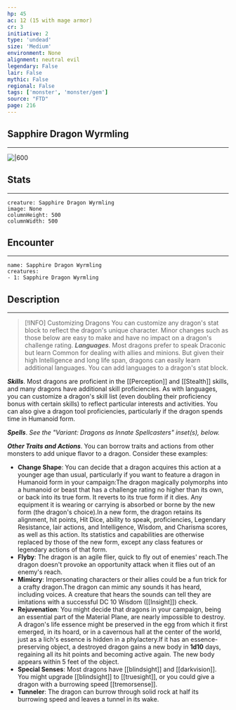 ```yaml
---
hp: 45
ac: 12 (15 with mage armor)
cr: 3
initiative: 2
type: 'undead'    
size: 'Medium'
environment: None
alignment: neutral evil
legendary: False
lair: False
mythic: False
regional: False
tags: ['monster', 'monster/gem']
source: "FTD"
page: 216
---
```


## Sapphire Dragon Wyrmling
---

![|600](D:/Program%20Files/5e.tools/img/bestiary/FTD/Sapphire%20Dragon%20Wyrmling.webp)

## Stats
---

```statblock
creature: Sapphire Dragon Wyrmling
image: None
columnHeight: 500
columnWidth: 500
```

## Encounter
---

```encounter-table
name: Sapphire Dragon Wyrmling
creatures:
- 1: Sapphire Dragon Wyrmling
```

## Description
---


> [!INFO] Customizing Dragons
>You can customize any dragon's stat block to reflect the dragon's unique character. Minor changes such as those below are easy to make and have no impact on a dragon's challenge rating.
**_Languages_**. Most dragons prefer to speak Draconic but learn Common for dealing with allies and minions. But given their high Intelligence and long life span, dragons can easily learn additional languages. You can add languages to a dragon's stat block.

**_Skills_**. Most dragons are proficient in the [[Perception]] and [[Stealth]] skills, and many dragons have additional skill proficiencies. As with languages, you can customize a dragon's skill list (even doubling their proficiency bonus with certain skills) to reflect particular interests and activities. You can also give a dragon tool proficiencies, particularly if the dragon spends time in Humanoid form.

**_Spells_**. _See the "Variant: Dragons as Innate Spellcasters" inset(s), below._

**_Other Traits and Actions_**. You can borrow traits and actions from other monsters to add unique flavor to a dragon. Consider these examples:
- **Change Shape**: You can decide that a dragon acquires this action at a younger age than usual, particularly if you want to feature a dragon in Humanoid form in your campaign:The dragon magically polymorphs into a humanoid or beast that has a challenge rating no higher than its own, or back into its true form. It reverts to its true form if it dies. Any equipment it is wearing or carrying is absorbed or borne by the new form (the dragon's choice).In a new form, the dragon retains its alignment, hit points, Hit Dice, ability to speak, proficiencies, Legendary Resistance, lair actions, and Intelligence, Wisdom, and Charisma scores, as well as this action. Its statistics and capabilities are otherwise replaced by those of the new form, except any class features or legendary actions of that form.
- **Flyby**: The dragon is an agile flier, quick to fly out of enemies' reach.The dragon doesn't provoke an opportunity attack when it flies out of an enemy's reach.
- **Mimicry**: Impersonating characters or their allies could be a fun trick for a crafty dragon.The dragon can mimic any sounds it has heard, including voices. A creature that hears the sounds can tell they are imitations with a successful DC 10 Wisdom ([[Insight]]) check.
- **Rejuvenation**: You might decide that dragons in your campaign, being an essential part of the Material Plane, are nearly impossible to destroy. A dragon's life essence might be preserved in the egg from which it first emerged, in its hoard, or in a cavernous hall at the center of the world, just as a lich's essence is hidden in a phylactery.If it has an essence-preserving object, a destroyed dragon gains a new body in **1d10** days, regaining all its hit points and becoming active again. The new body appears within 5 feet of the object.
- **Special Senses**: Most dragons have [[blindsight]] and [[darkvision]]. You might upgrade [[blindsight]] to [[truesight]], or you could give a dragon with a burrowing speed [[tremorsense]].
- **Tunneler**: The dragon can burrow through solid rock at half its burrowing speed and leaves a tunnel in its wake.






